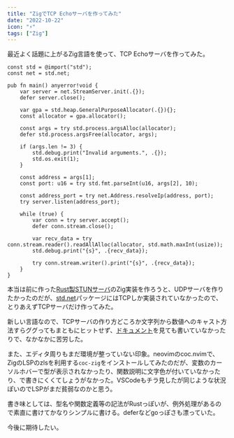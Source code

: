 ```yaml
---
title: "ZigでTCP Echoサーバを作ってみた"
date: "2022-10-22"
icon: "⚡"
tags: ["Zig"]
---
```


最近よく話題に上がるZig言語を使って、TCP Echoサーバを作ってみた。

```zig
const std = @import("std");
const net = std.net;

pub fn main() anyerror!void {
    var server = net.StreamServer.init(.{});
    defer server.close();

    var gpa = std.heap.GeneralPurposeAllocator(.{}){};
    const allocator = gpa.allocator();

    const args = try std.process.argsAlloc(allocator);
    defer std.process.argsFree(allocator, args);

    if (args.len != 3) {
        std.debug.print("Invalid arguments.", .{});
        std.os.exit(1);
    }

    const address = args[1];
    const port: u16 = try std.fmt.parseInt(u16, args[2], 10);

    const address_port = try net.Address.resolveIp(address, port);
    try server.listen(address_port);

    while (true) {
        var conn = try server.accept();
        defer conn.stream.close();

        var recv_data = try conn.stream.reader().readAllAlloc(allocator, std.math.maxInt(usize));
        std.debug.print("{s}", .{recv_data});

        try conn.stream.writer().print("{s}", .{recv_data});
    }
}
```

本当は前に作った[Rust製STUNサーバ](https://github.com/ibuibu/rust-stun)のZig実装を作ろうと、UDPサーバを作りたかったのだが、[std.net](https://github.com/ziglang/zig/blob/master/lib/std/net.zig)パッケージにはTCPしか実装されていなかったので、とりあえずTCPサーバだけ作ってみた。

新しい言語なので、TCPサーバの作り方どころか文字列から数値へのキャスト方法すらググってもまともにヒットせず、[ドキュメント](https://ziglang.org/documentation/master/)を見ても書いていなかったりで、なかなかに苦労した。

また、エディタ周りもまだ環境が整っていない印象。neovimのcoc.nvimで、ZigのLSPのzlsを利用する`coc-zig`をインストールしてみたのだが、変数のカーソルホバーで型が表示されなかったり、関数説明に文字色が付いていなかったり、で書きにくくてしょうがなかった。VSCodeもチラ見したが同じような状況ぽいのでLSPがまだ貧弱なのかと思う。

書き味としては、型名や関数定義等の記法がRustっぽいが、例外処理があるので素直に書けてかなりシンプルに書ける。deferなどgoっぽさも漂っていた。

今後に期待したい。
